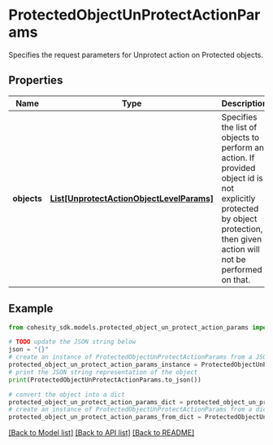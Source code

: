 # ProtectedObjectUnProtectActionParams

Specifies the request parameters for Unprotect action on Protected objects.

## Properties

Name | Type | Description | Notes
------------ | ------------- | ------------- | -------------
**objects** | [**List[UnprotectActionObjectLevelParams]**](UnprotectActionObjectLevelParams.md) | Specifies the list of objects to perform an action. If provided object id is not explicitly protected by object protection, then given action will not be performed on that. | [optional] 

## Example

```python
from cohesity_sdk.models.protected_object_un_protect_action_params import ProtectedObjectUnProtectActionParams

# TODO update the JSON string below
json = "{}"
# create an instance of ProtectedObjectUnProtectActionParams from a JSON string
protected_object_un_protect_action_params_instance = ProtectedObjectUnProtectActionParams.from_json(json)
# print the JSON string representation of the object
print(ProtectedObjectUnProtectActionParams.to_json())

# convert the object into a dict
protected_object_un_protect_action_params_dict = protected_object_un_protect_action_params_instance.to_dict()
# create an instance of ProtectedObjectUnProtectActionParams from a dict
protected_object_un_protect_action_params_from_dict = ProtectedObjectUnProtectActionParams.from_dict(protected_object_un_protect_action_params_dict)
```
[[Back to Model list]](../README.md#documentation-for-models) [[Back to API list]](../README.md#documentation-for-api-endpoints) [[Back to README]](../README.md)


